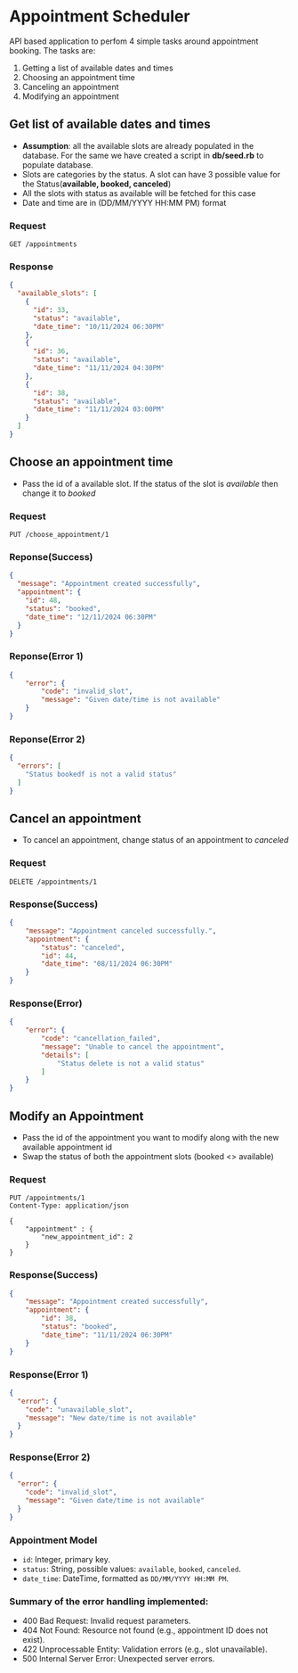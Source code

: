 # Appointment Scheduler
API based application to perfom 4 simple tasks around appointment booking.
The tasks are:
1. Getting a list of available dates and times
2. Choosing an appointment time
3. Canceling an appointment
4. Modifying an appointment

## Get list of available dates and times
* **Assumption**: all the available slots are already populated in the database. For the same we have created a script in **db/seed.rb** to populate database.
* Slots are categories by the status. A slot can have 3 possible value for the Status(**available, booked, canceled**)
* All the slots with status as available will be fetched for this case
* Date and time are in (DD/MM/YYYY HH:MM PM) format
### Request
```http request
GET /appointments
```
### Response
```json
{
  "available_slots": [
    {
      "id": 33,
      "status": "available",
      "date_time": "10/11/2024 06:30PM"
    },
    {
      "id": 36,
      "status": "available",
      "date_time": "11/11/2024 04:30PM"
    },
    {
      "id": 38,
      "status": "available",
      "date_time": "11/11/2024 03:00PM"
    }
  ]
}
```

## Choose an appointment time
* Pass the id of a available slot. If the status of the slot is *available* then change it to *booked*
### Request
```http request
PUT /choose_appointment/1
```
### Reponse(Success)
```json
{
  "message": "Appointment created successfully",
  "appointment": {
    "id": 48,
    "status": "booked",
    "date_time": "12/11/2024 06:30PM"
  }
}
```
### Reponse(Error 1)
```json
{
    "error": {
        "code": "invalid_slot",
        "message": "Given date/time is not available"
    }
}
```

### Reponse(Error 2)
```json
{
  "errors": [
    "Status bookedf is not a valid status"
  ]
}
```
## Cancel an appointment
* To cancel an appointment, change status of an appointment to *canceled*

### Request
```http request
DELETE /appointments/1
```

### Response(Success)
```json
{
    "message": "Appointment canceled successfully.",
    "appointment": {
        "status": "canceled",
        "id": 44,
        "date_time": "08/11/2024 06:30PM"
    }
}
```

### Response(Error)
```json
{
    "error": {
        "code": "cancellation_failed",
        "message": "Unable to cancel the appointment",
        "details": [
            "Status delete is not a valid status"
        ]
    }
}
```
## Modify an Appointment
* Pass the id of the appointment you want to modify along with the new available appointment id
* Swap the status of both the appointment slots (booked <> available)
### Request
```http request
PUT /appointments/1
Content-Type: application/json

{
    "appointment" : {
        "new_appointment_id": 2
    }
}
```
### Response(Success)
```json
{
    "message": "Appointment created successfully",
    "appointment": {
        "id": 38,
        "status": "booked",
        "date_time": "11/11/2024 06:30PM"
    }
}
```

### Response(Error 1)
```json
{
  "error": {
    "code": "unavailable_slot",
    "message": "New date/time is not available"
  }
}
```
### Response(Error 2)
```json
{
  "error": {
    "code": "invalid_slot",
    "message": "Given date/time is not available"
  }
}
```
### Appointment Model
- `id`: Integer, primary key.
- `status`: String, possible values: `available`, `booked`, `canceled`.
- `date_time`: DateTime, formatted as `DD/MM/YYYY HH:MM PM`.

### Summary of the error handling implemented:

* 400 Bad Request: Invalid request parameters.
* 404 Not Found: Resource not found (e.g., appointment ID does not exist).
* 422 Unprocessable Entity: Validation errors (e.g., slot unavailable).
* 500 Internal Server Error: Unexpected server errors.
